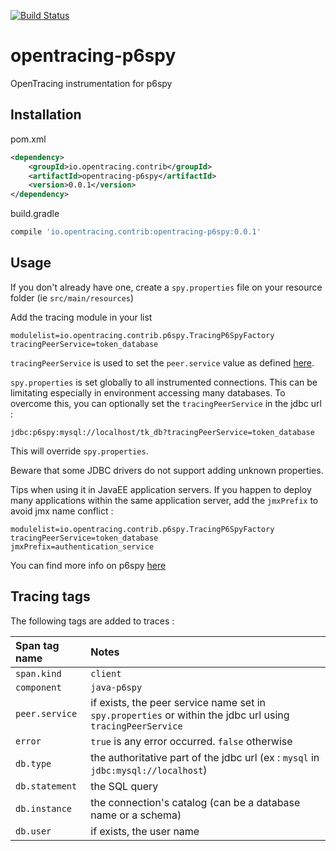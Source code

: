 [![Build Status](https://travis-ci.org/hypnoce/opentracing-p6spy.svg?branch=master)](https://travis-ci.org/hypnoce/opentracing-p6spy)

# opentracing-p6spy
OpenTracing instrumentation for p6spy

## Installation

pom.xml
```xml
<dependency>
    <groupId>io.opentracing.contrib</groupId>
    <artifactId>opentracing-p6spy</artifactId>
    <version>0.0.1</version>
</dependency>
```

build.gradle
```groovy
compile 'io.opentracing.contrib:opentracing-p6spy:0.0.1'
```

## Usage
If you don't already have one, create a `spy.properties` file on your resource folder (ie `src/main/resources`)

Add the tracing module in your list
```properties
modulelist=io.opentracing.contrib.p6spy.TracingP6SpyFactory
tracingPeerService=token_database
```
`tracingPeerService` is used to set the `peer.service` value as defined [here](https://github.com/opentracing/specification/blob/master/semantic_conventions.md).

`spy.properties` is set globally to all instrumented connections. This can be limitating especially in environment accessing many databases.
To overcome this, you can optionally set the `tracingPeerService` in the jdbc url : 
```
jdbc:p6spy:mysql://localhost/tk_db?tracingPeerService=token_database
```
This will override `spy.properties`.

Beware that some JDBC drivers do not support adding unknown properties.

Tips when using it in JavaEE application servers. If you happen to deploy many applications within the same application server, add the `jmxPrefix` to avoid jmx name conflict :
```properties
modulelist=io.opentracing.contrib.p6spy.TracingP6SpyFactory
tracingPeerService=token_database
jmxPrefix=authentication_service
``` 

You can find more info on p6spy [here](https://github.com/p6spy/p6spy)

## Tracing tags
The following tags are added to traces :
 
| Span tag name | Notes |
|:--------------|:-------------------|
| `span.kind` | `client` |
| `component` | `java-p6spy` |
| `peer.service` | if exists, the peer service name set in `spy.properties` or within the jdbc url using `tracingPeerService` |
| `error` | `true` is any error occurred. `false` otherwise |
| `db.type` | the authoritative part of the jdbc url (ex : `mysql` in `jdbc:mysql://localhost`) |
| `db.statement` | the SQL query |
| `db.instance` | the connection's catalog (can be a database name or a schema) |
| `db.user` | if exists, the user name |